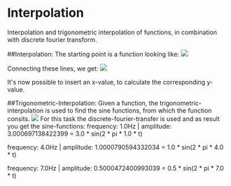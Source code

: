 # Interpolation
Interpolation and trigonometric interpolation of functions, in combination with discrete fourier transform.

##Interpolation:
The starting point is a function looking like:
[<img src="https://picr.eu/images/2022/01/17/kNekp.png">](https://picr.eu/images/2022/01/17/kNekp.png)

Connecting these lines, we get:
[<img src="https://picr.eu/images/2022/01/17/kNfI3.png">](https://picr.eu/images/2022/01/17/kNfI3.png)

It's now possible to insert an x-value, to calculate the corresponding y-value.


##Trigonometric-Interpolation:
Given a function, the trigonometric-interpolation is used to find the sine functions, from which the function consits.
[<img src="https://picr.eu/images/2022/01/17/kNpvg.png">](https://picr.eu/images/2022/01/17/kNpvg.png)
For this task the discrete-fourier-transfer is used and as result you get the sine-functions:
frequency: 1.0Hz | amplitude: 3.000697138422399
= 3.0 * sin(2 * pi * 1.0 * t)

frequency: 4.0Hz | amplitude: 1.0000790594332034
= 1.0 * sin(2 * pi * 4.0 * t)

frequency: 7.0Hz | amplitude: 0.5000472400993039
= 0.5 * sin(2 * pi * 7.0 * t)
